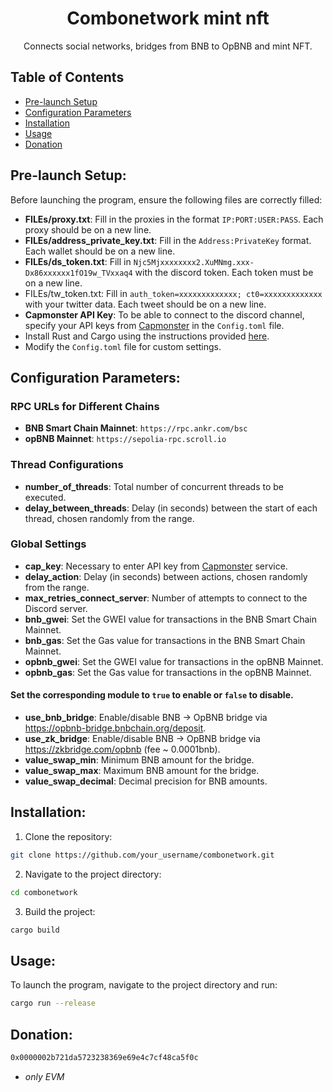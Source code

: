 <h1 align="center">Combonetwork mint nft</h1>
<p align="left">
</p>

<p align="center">
Connects social networks, bridges from BNB to OpBNB and mint NFT.
</p>

## Table of Contents

- [Pre-launch Setup](#pre-launch-setup)
- [Configuration Parameters](#configuration-parameters)
- [Installation](#installation)
- [Usage](#usage)
- [Donation](#donation)


## Pre-launch Setup:
Before launching the program, ensure the following files are correctly filled:

- **FILEs/proxy.txt**: Fill in the proxies in the format `IP:PORT:USER:PASS`. Each proxy should be on a new line.
- **FILEs/address_private_key.txt**: Fill in the `Address:PrivateKey` format. Each wallet should be on a new line.
- **FILEs/ds_token.txt**: Fill in `Njc5Mjxxxxxxxx2.XuMNmg.xxx-Dx86xxxxxx1fO19w_TVxxaq4` with the discord token. Each token must be on a new line.
- FILEs/tw_token.txt: Fill in `auth_token=xxxxxxxxxxxxx; ct0=xxxxxxxxxxxxx` with your twitter data. Each tweet should be on a new line.
- **Capmonster API Key**: To be able to connect to the discord channel, specify your API keys from [Capmonster](https://capmonster.cloud/) in the `Config.toml` file.
- Install Rust and Cargo using the instructions provided [here](https://www.rust-lang.org/learn/get-started).
- Modify the `Config.toml` file for custom settings.

## Configuration Parameters:

### RPC URLs for Different Chains
- **BNB Smart Chain Mainnet**: `https://rpc.ankr.com/bsc`
- **opBNB Mainnet**: `https://sepolia-rpc.scroll.io`

### Thread Configurations
- **number_of_threads**: Total number of concurrent threads to be executed.
- **delay_between_threads**: Delay (in seconds) between the start of each thread, chosen randomly from the range.

### Global Settings
- **cap_key**: Necessary to enter API key from [Capmonster](https://capmonster.cloud/) service.
- **delay_action**: Delay (in seconds) between actions, chosen randomly from the range.
- **max_retries_connect_server**: Number of attempts to connect to the Discord server.
- **bnb_gwei**: Set the GWEI value for transactions in the BNB Smart Chain Mainnet.
- **bnb_gas**: Set the Gas value for transactions in the BNB Smart Chain Mainnet.
- **opbnb_gwei**: Set the GWEI value for transactions in the opBNB Mainnet.
- **opbnb_gas**: Set the Gas value for transactions in the opBNB Mainnet.
#### Set the corresponding module to `true` to enable or `false` to disable.
- **use_bnb_bridge**: Enable/disable BNB -> OpBNB bridge via https://opbnb-bridge.bnbchain.org/deposit.
- **use_zk_bridge**: Enable/disable BNB -> OpBNB bridge via https://zkbridge.com/opbnb  (fee ~ 0.0001bnb).
- **value_swap_min**: Minimum BNB amount for the bridge.
- **value_swap_max**: Maximum BNB amount for the bridge.
- **value_swap_decimal**: Decimal precision for BNB amounts.

## Installation:

1. Clone the repository:
```bash
git clone https://github.com/your_username/combonetwork.git
```

2. Navigate to the project directory:
```bash
cd combonetwork
```

3. Build the project:
```bash
cargo build
```


## Usage:
To launch the program, navigate to the project directory and run:
```bash
cargo run --release
```

## Donation:
```bash
0x0000002b721da5723238369e69e4c7cf48ca5f0c
```
- _only EVM_



